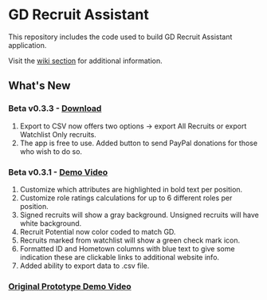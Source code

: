 # GD Recruit Assistant
This repository includes the code used to build GD Recruit Assistant application.

Visit the [wiki section](https://github.com/ebzimny01/gd-recruit/wiki) for additional information.

## What's New
### Beta v0.3.3 - [Download](https://gdrecruit.s3.amazonaws.com/beta/gdrecruit_beta.exe)
1. Export to CSV now offers two options -> export All Recruits or export Watchlist Only recruits.
2. The app is free to use. Added button to send PayPal donations for those who wish to do so.

### Beta v0.3.1 - [Demo Video](https://youtu.be/Bw7YjvAWvPU)
1. Customize which attributes are highlighted in bold text per position.
2. Customize role ratings calculations for up to 6 different roles per position.
3. Signed recruits will show a gray background. Unsigned recruits will have white background.
4. Recruit Potential now color coded to match GD.
5. Recruits marked from watchlist will show a green check mark icon.
6. Formatted ID and Hometown columns with blue text to give some indication these are clickable links to additional website info.
7. Added ability to export data to .csv file.


### [Original Prototype Demo Video](https://youtu.be/rj0khucVjzc)

